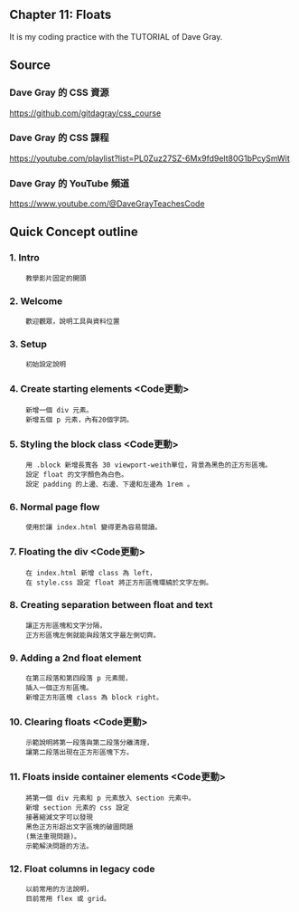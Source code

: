 ## Chapter 11: Floats
It is my coding practice with the TUTORIAL of Dave Gray. 

## Source
### Dave Gray 的 CSS 資源
https://github.com/gitdagray/css_course

### Dave Gray 的 CSS 課程
https://youtube.com/playlist?list=PL0Zuz27SZ-6Mx9fd9elt80G1bPcySmWit

### Dave Gray 的 YouTube 頻道
https://www.youtube.com/@DaveGrayTeachesCode

## Quick Concept outline
###  1. Intro
        教學影片固定的開頭

###  2. Welcome
        歡迎觀眾，說明工具與資料位置

###  3. Setup
        初始設定說明

###  4. Create starting elements <Code更動>
        新增一個 div 元素。
        新增五個 p 元素，內有20個字詞。

###  5. Styling the block class <Code更動>
        用 .block 新增長寬各 30 viewport-weith單位，背景為黑色的正方形區塊。
        設定 float 的文字顏色為白色。
        設定 padding 的上邊、右邊、下邊和左邊為 1rem 。

###  6. Normal page flow
        使用於讓 index.html 變得更為容易閱讀。

###  7. Floating the div <Code更動>
        在 index.html 新增 class 為 left，
        在 style.css 設定 float 將正方形區塊環繞於文字左側。

###  8. Creating separation between float and text
        讓正方形區塊和文字分隔，
        正方形區塊左側就能與段落文字最左側切齊。

###  9. Adding a 2nd float element
        在第三段落和第四段落 p 元素間，
        插入一個正方形區塊。
        新增正方形區塊 class 為 block right。

### 10. Clearing floats <Code更動>
        示範說明將第一段落與第二段落分離清理，
        讓第二段落出現在正方形區塊下方。

### 11. Floats inside container elements <Code更動>
        將第一個 div 元素和 p 元素放入 section 元素中。
        新增 section 元素的 css 設定
        接著縮減文字可以發現
        黑色正方形超出文字區塊的破圖問題
        (無法重現問題)。
        示範解決問題的方法。

### 12. Float columns in legacy code
        以前常用的方法說明，
        目前常用 flex 或 grid。
        
        

